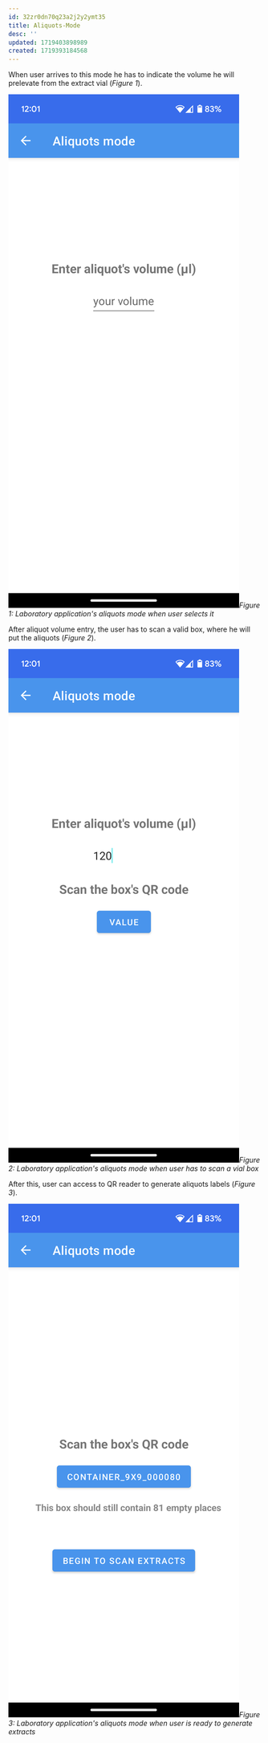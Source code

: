 ```yaml
---
id: 32zr0dn70q23a2j2y2ymt35
title: Aliquots-Mode
desc: ''
updated: 1719403898989
created: 1719393184568
---
```


When user arrives to this mode he has to indicate the volume he will prelevate from the extract vial (*Figure 1*).

![base](assets/images_bruelhed/aliquots_mode_base.png)*Figure 1: Laboratory application's aliquots mode when user selects it*

After aliquot volume entry, the user has to scan a valid box, where he will put the aliquots (*Figure 2*).

![box](assets/images_bruelhed/aliquots_mode_box.png)*Figure 2: Laboratory application's aliquots mode when user has to scan a vial box*

After this, user can access to QR reader to generate aliquots labels (*Figure 3*).

![ready](assets/images_bruelhed/aliquots_mode_ready.png)*Figure 3: Laboratory application's aliquots mode when user is ready to generate extracts*